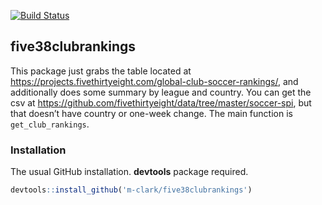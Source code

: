 <!-- README.md is generated from README.Rmd. Please edit that file -->
[![Build
Status](https://travis-ci.org/m-clark/tidyext.svg?branch=master)](https://travis-ci.org/m-clark/five38clubrankings)

five38clubrankings
------------------

This package just grabs the table located at
<https://projects.fivethirtyeight.com/global-club-soccer-rankings/>, and
additionally does some summary by league and country. You can get the
csv at <https://github.com/fivethirtyeight/data/tree/master/soccer-spi>,
but that doesn’t have country or one-week change. The main function is
`get_club_rankings`.

### Installation

The usual GitHub installation. **devtools** package required.

``` r
devtools::install_github('m-clark/five38clubrankings')
```
